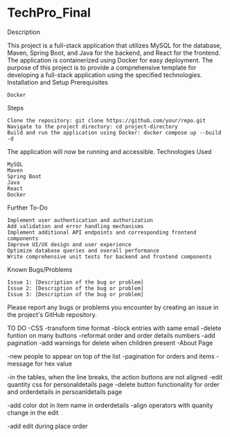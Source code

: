 # TechPro_Final

Description

This project is a full-stack application that utilizes MySQL for the database, Maven, Spring Boot, and Java for the backend, and React for the frontend. The application is containerized using Docker for easy deployment. The purpose of this project is to provide a comprehensive template for developing a full-stack application using the specified technologies.
Installation and Setup
Prerequisites

    Docker

Steps

    Clone the repository: git clone https://github.com/your/repo.git
    Navigate to the project directory: cd project-directory
    Build and run the application using Docker: docker compose up --build -d

The application will now be running and accessible.
Technologies Used

    MySQL
    Maven
    Spring Boot
    Java
    React
    Docker

Further To-Do

    Implement user authentication and authorization
    Add validation and error handling mechanisms
    Implement additional API endpoints and corresponding frontend components
    Improve UI/UX design and user experience
    Optimize database queries and overall performance
    Write comprehensive unit tests for backend and frontend components

Known Bugs/Problems

    Issue 1: [Description of the bug or problem]
    Issue 2: [Description of the bug or problem]
    Issue 3: [Description of the bug or problem]

Please report any bugs or problems you encounter by creating an issue in the project's GitHub repository.

TO DO
-CSS
-transform time format
-block entries with same email
-delete funtion on many buttons
-reformat order and order details numbers
-add pagination
-add warnings for delete when children present
-About Page

-new people to appear on top of the list
-pagination for orders and items
-message for hex value

-in the tables, when the line breaks, the action buttons are not aligned
-edit quantity css for personaldetails page
-delete button functionality for order and orderdetails in persoanldetails page

-add color dot in item name in orderdetails
-align operators with quanity change in the edit

-add edit during place order
